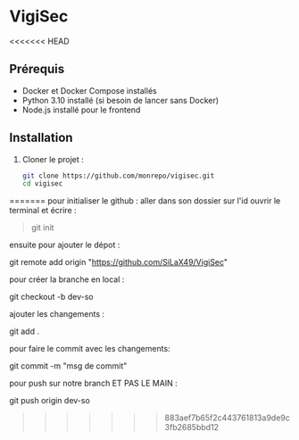 # VigiSec

<<<<<<< HEAD
## Prérequis
- Docker et Docker Compose installés
- Python 3.10 installé (si besoin de lancer sans Docker)
- Node.js installé pour le frontend

## Installation
1. Cloner le projet :
   ```bash
   git clone https://github.com/monrepo/vigisec.git
   cd vigisec
=======
pour initialiser le github : aller dans son dossier sur l'id ouvrir le terminal et écrire :

> git init

ensuite pour ajouter le dépot :

git remote add origin "https://github.com/SiLaX49/VigiSec"

pour créer la branche en local :

git checkout -b dev-so

ajouter les changements :

git add .

pour faire le commit avec les changements:

git commit -m "msg de commit"

pour push sur notre branch ET PAS LE MAIN :

git push origin dev-so

>>>>>>> 883aef7b65f2c443761813a9de9c3fb2685bbd12
